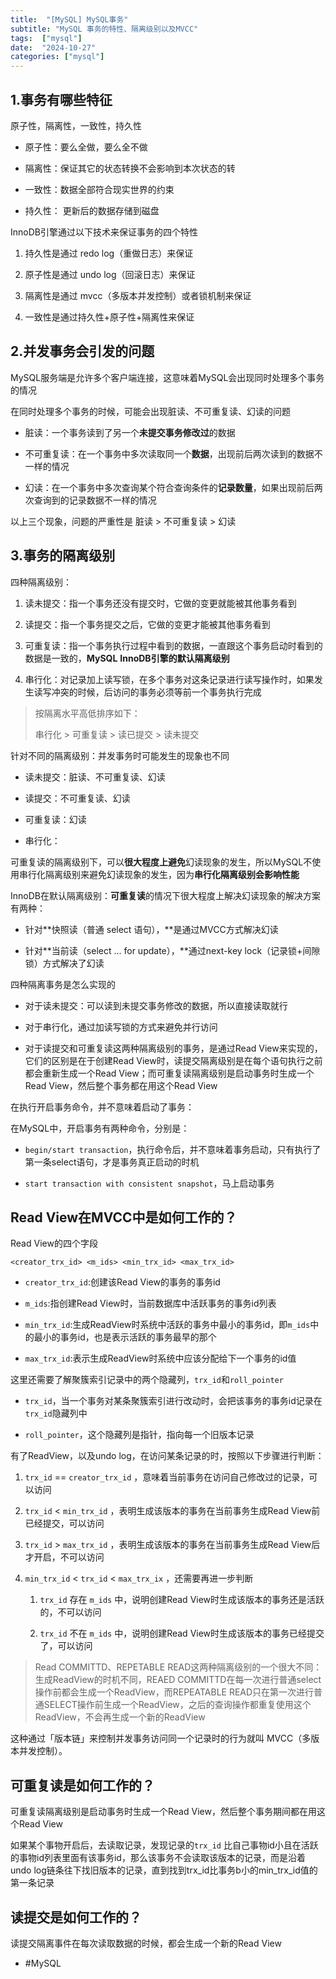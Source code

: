 ```yaml
---
title:  "[MySQL] MySQL事务"
subtitle: "MySQL 事务的特性、隔离级别以及MVCC"
tags:  ["mysql"]
date:  "2024-10-27"
categories: ["mysql"]
---
```


## 1.事务有哪些特征

原子性，隔离性，一致性，持久性

- 原子性：要么全做，要么全不做

- 隔离性：保证其它的状态转换不会影响到本次状态的转

- 一致性：数据全部符合现实世界的约束

- 持久性： 更新后的数据存储到磁盘


InnoDB引擎通过以下技术来保证事务的四个特性

1. 持久性是通过 redo log（重做日志）来保证

2. 原子性是通过 undo log（回滚日志）来保证

3. 隔离性是通过 mvcc（多版本并发控制）或者锁机制来保证

4. 一致性是通过持久性+原子性+隔离性来保证


## 2.并发事务会引发的问题

MySQL服务端是允许多个客户端连接，这意味着MySQL会出现同时处理多个事务的情况

在同时处理多个事务的时候，可能会出现脏读、不可重复读、幻读的问题

- 脏读：一个事务读到了另一个**未提交事务修改过**的数据

- 不可重复读：在一个事务中多次读取同一个**数据**，出现前后两次读到的数据不一样的情况

- 幻读：在一个事务中多次查询某个符合查询条件的**记录数量**，如果出现前后两次查询到的记录数据不一样的情况


以上三个现象，问题的严重性是 脏读 > 不可重复读 > 幻读

## 3.事务的隔离级别

四种隔离级别：

1. 读未提交：指一个事务还没有提交时，它做的变更就能被其他事务看到

2. 读提交：指一个事务提交之后，它做的变更才能被其他事务看到

3. 可重复读：指一个事务执行过程中看到的数据，一直跟这个事务启动时看到的数据是一致的，**MySQL** **InnoDB引擎的默认隔离级别**

4. 串行化：对记录加上读写锁，在多个事务对这条记录进行读写操作时，如果发生读写冲突的时候，后访问的事务必须等前一个事务执行完成


> 按隔离水平高低排序如下：
>
> 串行化 > 可重复读 > 读已提交 > 读未提交

针对不同的隔离级别：并发事务时可能发生的现象也不同

- 读未提交：脏读、不可重复读、幻读

- 读提交：不可重复读、幻读

- 可重复读：幻读

- 串行化：


可重复读的隔离级别下，可以**很大程度上避免**幻读现象的发生，所以MySQL不使用串行化隔离级别来避免幻读现象的发生，因为**串行化隔离级别会影响性能**

InnoDB在默认隔离级别：**可重复读**的情况下很大程度上解决幻读现象的解决方案有两种：

- 针对**快照读（普通 select 语句），**是通过MVCC方式解决幻读

- 针对**当前读（select ... for update），**通过next-key lock（记录锁+间隙锁）方式解决了幻读


四种隔离事务是怎么实现的

- 对于读未提交：可以读到未提交事务修改的数据，所以直接读取就行

- 对于串行化，通过加读写锁的方式来避免并行访问

- 对于读提交和可重复读这两种隔离级别的事务，是通过Read View来实现的，它们的区别是在于创建Read View时，读提交隔离级别是在每个语句执行之前都会重新生成一个Read View；而可重复读隔离级别是启动事务时生成一个Read View，然后整个事务都在用这个Read View


在执行开启事务命令，并不意味着启动了事务：

在MySQL中，开启事务有两种命令，分别是：

- `begin/start transaction`，执行命令后，并不意味着事务启动，只有执行了第一条select语句，才是事务真正启动的时机

- `start transaction with consistent snapshot`，马上启动事务


## Read View在MVCC中是如何工作的？

Read View的四个字段

```Plain
<creator_trx_id> <m_ids> <min_trx_id> <max_trx_id>
```

- `creator_trx_id`:创建该Read View的事务的事务id

- `m_ids`:指创建Read View时，当前数据库中活跃事务的事务id列表

- `min_trx_id`:生成ReadView时系统中活跃的事务中最小的事务id，即`m_ids`中的最小的事务id，也是表示活跃的事务最早的那个

- `max_trx_id`:表示生成ReadView时系统中应该分配给下一个事务的id值


这里还需要了解聚簇索引记录中的两个隐藏列，`trx_id`和`roll_pointer`

- `trx_id`，当一个事务对某条聚簇索引进行改动时，会把该事务的事务id记录在`trx_id`隐藏列中

- `roll_pointer`，这个隐藏列是指针，指向每一个旧版本记录


有了ReadView，以及undo log，在访问某条记录的时，按照以下步骤进行判断：

1. `trx_id` == `creator_trx_id` ，意味着当前事务在访问自己修改过的记录，可以访问

2. `trx_id` < `min_trx_id` ，表明生成该版本的事务在当前事务生成Read View前已经提交，可以访问

3. `trx_id` > `max_trx_id` ，表明生成该版本的事务在当前事务生成Read View后才开启，不可以访问

4. `min_trx_id` < `trx_id` < `max_trx_ix` ，还需要再进一步判断

    1. `trx_id` 存在 `m_ids` 中，说明创建Read View时生成该版本的事务还是活跃的，不可以访问

    2. `trx_id` 不在 `m_ids` 中，说明创建Read View时生成该版本的事务已经提交了，可以访问


> Read COMMITTD、REPETABLE READ这两种隔离级别的一个很大不同：生成ReadView的时机不同，REAED COMMITTD在每一次进行普通select操作前都会生成一个ReadView，而REPEATABLE READ只在第一次进行普通SELECT操作前生成一个ReadView，之后的查询操作都重复使用这个ReadView，不会再生成一个新的ReadView

这种通过「版本链」来控制并发事务访问同一个记录时的行为就叫 MVCC（多版本并发控制）。

## 可重复读是如何工作的？

可重复读隔离级别是启动事务时生成一个Read View，然后整个事务期间都在用这个Read View

如果某个事物开启后，去读取记录，发现记录的`trx_id` 比自己事物id小且在活跃的事物id列表里面有该事务id，那么该事务不会读取该版本的记录，而是沿着undo log链条往下找旧版本的记录，直到找到trx_id比事务b小的min_trx_id值的第一条记录

## 读提交是如何工作的？

读提交隔离事件在每次读取数据的时候，都会生成一个新的Read View

- #MySQL